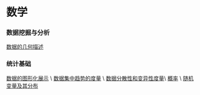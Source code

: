 # 数学

### 数据挖掘与分析
[数据的几何描述](other/数据的几何描述.md)

### 统计基础
[数据的图形化展示](统计/数据的图形化展示.md) \ [数据集中趋势的度量](统计/数据集中趋势的度量.md) \ [数据分散性和变异性度量](统计/数据分散性和变异性度量.md)\ [概率](统计/概率.md) \ [随机变量及其分布](统计/随机变量及其分布.md)

